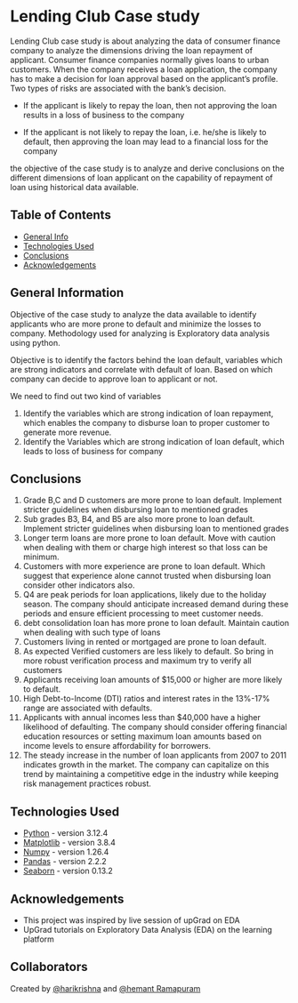 # Lending Club Case study
Lending Club case study is about analyzing the data of consumer finance company to analyze the dimensions driving the loan repayment of applicant. Consumer finance companies normally gives loans to urban customers.
When the company receives a loan application, the company has to make a decision for loan approval based on the applicant’s profile. Two types of risks are associated with the bank’s decision.

* If the applicant is likely to repay the loan, then not approving the loan results in a loss of business to the company

* If the applicant is not likely to repay the loan, i.e. he/she is likely to default, then approving the loan may lead to a financial loss for the company

the objective of the case study is to analyze and derive conclusions on the different dimensions of loan applicant on the capability of repayment of loan using historical data available.

## Table of Contents
* [General Info](#general-information)
* [Technologies Used](#technologies-used)
* [Conclusions](#conclusions)
* [Acknowledgements](#acknowledgements)

<!-- You can include any other section that is pertinent to your problem -->

## General Information
Objective of the case study to analyze the data available to identify applicants who are more prone to default and minimize the losses to company. Methodology used for analyzing is Exploratory data analysis using python.

Objective is to identify the factors behind the loan default, variables which are strong indicators and correlate with default of loan. Based on which company can decide to approve loan to applicant or not.

We need to find out two kind of variables
1. Identify the variables which are strong indication of loan repayment, which enables the company to disburse loan to proper customer to generate more revenue.
2. Identify the Variables which are strong indication of loan default, which leads to loss of business for company



<!-- You don't have to answer all the questions - just the ones relevant to your project. -->

## Conclusions

1. Grade B,C and D customers are more prone to loan default. Implement stricter guidelines when disbursing loan to mentioned grades
2. Sub grades B3, B4, and B5 are also more prone to loan default. Implement stricter guidelines when disbursing loan to mentioned grades
3. Longer term loans are more prone to loan default. Move with caution when dealing with them or charge high interest so that loss can be minimum.
4. Customers with more experience are prone to loan default. Which suggest that experience alone cannot trusted when disbursing loan consider other indicators also.
5. Q4 are peak periods for loan applications, likely due to the holiday season. The company should anticipate increased demand during these periods and ensure efficient processing to meet customer needs.
6. debt consolidation loan has more prone to loan default. Maintain caution when dealing with such type of loans
7. Customers living in rented or mortgaged are prone to loan default.
8. As expected Verified customers are less likely to default. So bring in more robust verification process and maximum try to verify all customers
9. Applicants receiving loan amounts of $15,000 or higher are more likely to default.
10. High Debt-to-Income (DTI) ratios and interest rates in the 13%-17% range are associated with defaults.
11.  Applicants with annual incomes less than $40,000 have a higher likelihood of defaulting. The company should consider offering financial education resources or setting maximum loan amounts based on income levels to ensure affordability for borrowers.
12. The steady increase in the number of loan applicants from 2007 to 2011 indicates growth in the market. The company can capitalize on this trend by maintaining a competitive edge in the industry while keeping risk management practices robust.

<!-- You don't have to answer all the questions - just the ones relevant to your project. -->


## Technologies Used

- [Python](https://www.python.org/) - version 3.12.4
- [Matplotlib](https://matplotlib.org/) - version 3.8.4
- [Numpy](https://numpy.org/) - version 1.26.4
- [Pandas](https://pandas.pydata.org/) - version 2.2.2
- [Seaborn](https://seaborn.pydata.org/) - version 0.13.2

<!-- As the libraries versions keep on changing, it is recommended to mention the version of library used in this project -->

## Acknowledgements

- This project was inspired by live session of upGrad on EDA 
- UpGrad tutorials on Exploratory Data Analysis (EDA) on the learning platform

## Collaborators

Created by [@harikrishna](https://github.com/harikotha1302) and [@hemant Ramapuram]()


<!-- Optional -->
<!-- ## License -->
<!-- This project is open source and available under the [... License](). -->

<!-- You don't have to include all sections - just the one's relevant to your project -->
